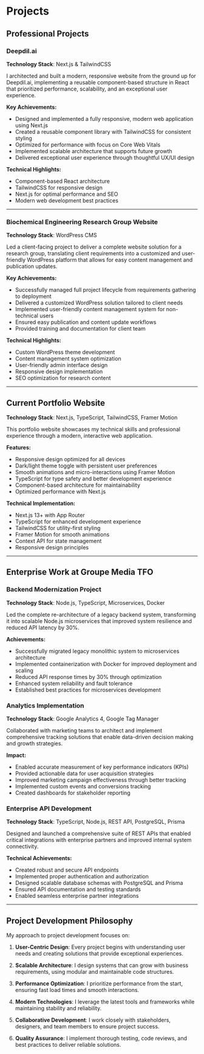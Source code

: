 # Projects

## Professional Projects

### Deepdil.ai

**Technology Stack**: Next.js & TailwindCSS

I architected and built a modern, responsive website from the ground up for Deepdil.ai, implementing a reusable component-based structure in React that prioritized performance, scalability, and an exceptional user experience.

**Key Achievements:**

- Designed and implemented a fully responsive, modern web application using Next.js
- Created a reusable component library with TailwindCSS for consistent styling
- Optimized for performance with focus on Core Web Vitals
- Implemented scalable architecture that supports future growth
- Delivered exceptional user experience through thoughtful UX/UI design

**Technical Highlights:**

- Component-based React architecture
- TailwindCSS for responsive design
- Next.js for optimal performance and SEO
- Modern web development best practices

---

### Biochemical Engineering Research Group Website

**Technology Stack**: WordPress CMS

Led a client-facing project to deliver a complete website solution for a research group, translating client requirements into a customized and user-friendly WordPress platform that allows for easy content management and publication updates.

**Key Achievements:**

- Successfully managed full project lifecycle from requirements gathering to deployment
- Delivered a customized WordPress solution tailored to client needs
- Implemented user-friendly content management system for non-technical users
- Ensured easy publication and content update workflows
- Provided training and documentation for client team

**Technical Highlights:**

- Custom WordPress theme development
- Content management system optimization
- User-friendly admin interface design
- Responsive design implementation
- SEO optimization for research content

---

## Current Portfolio Website

**Technology Stack**: Next.js, TypeScript, TailwindCSS, Framer Motion

This portfolio website showcases my technical skills and professional experience through a modern, interactive web application.

**Features:**

- Responsive design optimized for all devices
- Dark/light theme toggle with persistent user preferences
- Smooth animations and micro-interactions using Framer Motion
- TypeScript for type safety and better development experience
- Component-based architecture for maintainability
- Optimized performance with Next.js

**Technical Implementation:**

- Next.js 13+ with App Router
- TypeScript for enhanced development experience
- TailwindCSS for utility-first styling
- Framer Motion for smooth animations
- Context API for state management
- Responsive design principles

---

## Enterprise Work at Groupe Media TFO

### Backend Modernization Project

**Technology Stack**: Node.js, TypeScript, Microservices, Docker

Led the complete re-architecture of a legacy backend system, transforming it into scalable Node.js microservices that improved system resilience and reduced API latency by 30%.

**Achievements:**

- Successfully migrated legacy monolithic system to microservices architecture
- Implemented containerization with Docker for improved deployment and scaling
- Reduced API response times by 30% through optimization
- Enhanced system reliability and fault tolerance
- Established best practices for microservices development

### Analytics Implementation

**Technology Stack**: Google Analytics 4, Google Tag Manager

Collaborated with marketing teams to architect and implement comprehensive tracking solutions that enable data-driven decision making and growth strategies.

**Impact:**

- Enabled accurate measurement of key performance indicators (KPIs)
- Provided actionable data for user acquisition strategies
- Improved marketing campaign effectiveness through better tracking
- Implemented custom events and conversions tracking
- Created dashboards for stakeholder reporting

### Enterprise API Development

**Technology Stack**: TypeScript, Node.js, REST API, PostgreSQL, Prisma

Designed and launched a comprehensive suite of REST APIs that enabled critical integrations with enterprise partners and improved internal system connectivity.

**Technical Achievements:**

- Created robust and secure API endpoints
- Implemented proper authentication and authorization
- Designed scalable database schemas with PostgreSQL and Prisma
- Ensured API documentation and testing standards
- Enabled seamless enterprise partner integrations

---

## Project Development Philosophy

My approach to project development focuses on:

1. **User-Centric Design**: Every project begins with understanding user needs and creating solutions that provide exceptional experiences.

2. **Scalable Architecture**: I design systems that can grow with business requirements, using modular and maintainable code structures.

3. **Performance Optimization**: I prioritize performance from the start, ensuring fast load times and smooth interactions.

4. **Modern Technologies**: I leverage the latest tools and frameworks while maintaining stability and reliability.

5. **Collaborative Development**: I work closely with stakeholders, designers, and team members to ensure project success.

6. **Quality Assurance**: I implement thorough testing, code reviews, and best practices to deliver reliable solutions.
